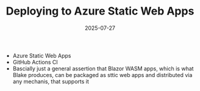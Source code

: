 ﻿---
title: 'Deploying to Azure Static Web Apps'
date: 2025-07-27
image: images/blake-logo.png
tags: []
description: "Describes how to deploy Blake sites to Azure Static Web Apps."
iconIdentifier: "bi bi-plus-square-fill-nav-menu"
pageOrder: 3
category: "Deploying"
quickAccess: 3
---

- Azure Static Web Apps
- GitHub Actions CI
- Bascially just a general assertion that Blazor WASM apps, which is what Blake produces, can be packaged as sttic web apps and distributed via any mechanis, that supports it
